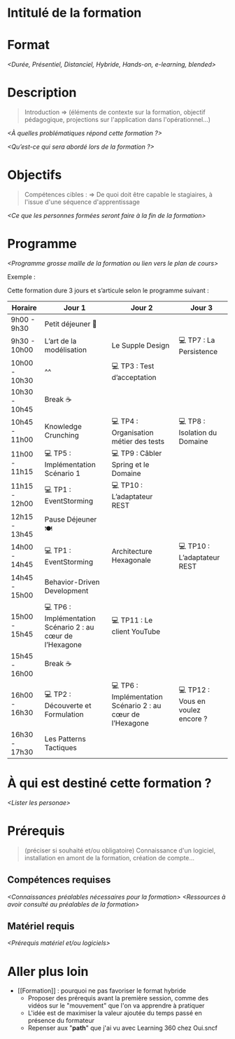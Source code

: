 # Intitulé de la formation

# Format

_<Durée, Présentiel, Distanciel, Hybride, Hands-on, e-learning, blended>_
# Description

> Introduction
> => (éléments de contexte sur la formation, objectif pédagogique, projections sur l'application dans l'opérationnel…)

_<À quelles problématiques répond cette formation ?>_

_<Qu’est-ce qui sera abordé lors de la formation ?>_

# Objectifs

> Compétences cibles :
> => De quoi doit être capable le stagiaires, à l'issue d'une séquence d'apprentissage

_<Ce que les personnes formées seront faire à la fin de la formation>_

# Programme

_\<Programme grosse maille de la formation ou lien vers le plan de cours>_

Exemple : 

Cette formation dure 3 jours et s’articule selon le programme suivant :

| Horaire       | Jour 1                                                     | Jour 2                                                     | Jour 3                            |
| ------------- | ---------------------------------------------------------- | ---------------------------------------------------------- | --------------------------------- |
| 9h00 - 9h30   | Petit déjeuner 🥐                                          |                                                            |                                   |
| 9h30 - 10h00  | L’art de la modélisation                                   | Le Supple Design                                           | 💻 TP7 : La Persistence           |
| 10h00 - 10h30 | ^^                                                         | 💻 TP3 : Test d’acceptation                                |                                   |
| 10h30 - 10h45 | Break ☕                                                   |                                                            |                                   |
| 10h45 - 11h00 | Knowledge Crunching                                        | 💻 TP4 : Organisation métier des tests                     | 💻 TP8 : Isolation du Domaine     |
| 11h00 - 11h15 | 💻 TP5 : Implémentation Scénario 1                         | 💻 TP9 : Câbler Spring et le Domaine                       |                                   |
| 11h15 - 12h00 | 💻 TP1 : EventStorming                                     | 💻 TP10 : L’adaptateur REST                                |                                   |
| 12h15 - 13h45 | Pause Déjeuner 🍽️                                          |                                                            |                                   |
| 14h00 - 14h45 | 💻 TP1 : EventStorming                                     | Architecture Hexagonale                                    | 💻 TP10 : L’adaptateur REST       |
| 14h45 - 15h00 | Behavior-Driven Development                                |                                                            |                                   |
| 15h00 - 15h45 | 💻 TP6 : Implémentation Scénario 2 : au cœur de l’Hexagone | 💻 TP11 : Le client YouTube                                |                                   |
| 15h45 - 16h00 | Break ☕                                                   |                                                            |                                   |
| 16h00 - 16h30 | 💻 TP2 : Découverte et Formulation                         | 💻 TP6 : Implémentation Scénario 2 : au cœur de l’Hexagone | 💻 TP12 : Vous en voulez encore ? |
| 16h30 - 17h30 | Les Patterns Tactiques                                      |                                                            |                                   |
# À qui est destiné cette formation ?

_\<Lister les personae>_

# Prérequis

> (préciser si souhaité et/ou obligatoire) Connaissance d'un logiciel, installation en amont de la formation, création de compte…

## Compétences requises

_\<Connaissances préalables nécessaires pour la formation>_
_\<Ressources à avoir consulté au préalables de la formation>_

## Matériel requis

_\<Prérequis matériel et/ou logiciels>_

# Aller plus loin

- [[Formation]] : pourquoi ne pas favoriser le format hybride
	- Proposer des prérequis avant la première session, comme des vidéos sur le "mouvement" que l'on va apprendre à pratiquer
	- L'idée est de maximiser la valeur ajoutée du temps passé en présence du formateur
	- Repenser aux "**path**" que j'ai vu avec Learning 360 chez Oui.sncf